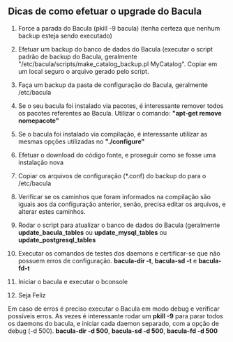 ## Dicas de como efetuar o upgrade do Bacula
1. Force a parada do Bacula (pkill -9 bacula) (tenha certeza que nenhum backup esteja sendo executado)

2. Efetuar um backup do banco de dados do Bacula (executar o script padrão de backup do Bacula, geralmente 
"/etc/bacula/scripts/make_catalog_backup.pl MyCatalog". Copiar em um local seguro o arquivo gerado pelo script.

3. Faça um backup da pasta de configuração do Bacula, geralmente /etc/bacula

4. Se o seu bacula foi instalado via pacotes, é interessante remover todos os pacotes referentes ao Bacula. 
Utilizar o comando: **"apt-get remove nomepacote"**

5. Se o bacula foi instalado via compilação, é interessante utilizar as mesmas opções utilizadas no **"./configure"**

6. Efetuar o download do código fonte, e proseguir como se fosse uma instalação nova

7. Copiar os arquivos de configuração (*.conf) do backup do para o /etc/bacula

8. Verificar se os caminhos que foram informados na compilação são iguais aos da configuração anterior, senão, precisa editar os arquivos, e alterar estes caminhos.

9. Rodar o script para atualizar o banco de dados do Bacula (geralmente **update_bacula_tables** ou **update_mysql_tables** ou **update_postgresql_tables**

10. Executar os comandos de testes dos daemons e certificar-se que não possuem erros de configuração. **bacula-dir -t**, **bacula-sd -t** e **bacula-fd-t**

11. Iniciar o bacula e executar o bconsole

11. Seja Feliz


Em caso de erros é preciso executar o Bacula em modo debug e verificar possíveis erros. As vezes é interessante rodar um **pkill -9** para parar todos os daemons do bacula, e iniciar cada daemon separado, com a opção de debug (-d 500).
**bacula-dir -d 500**, **bacula-sd -d 500**, **bacula-fd -d 500**

